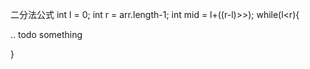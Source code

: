 二分法公式
int l = 0;
int r = arr.length-1;
int mid = l+((r-l)>>);
while(l<r){

  .. todo something
  
  }
